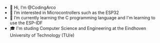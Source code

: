 - 👋 Hi, I’m @CodingArco
- 👀 I’m interested in Microcontrollers such as the ESP32
- 🌱 I’m currently learning the C programming language and I'm learning to use the ESP-IDF
- 🎓 I'm studing Computer Science and Engineering at the Eindhoven University of Technology (TU/e)

<!---
CodingArco/CodingArco is a ✨ special ✨ repository because its `README.md` (this file) appears on your GitHub profile.
You can click the Preview link to take a look at your changes.
--->
